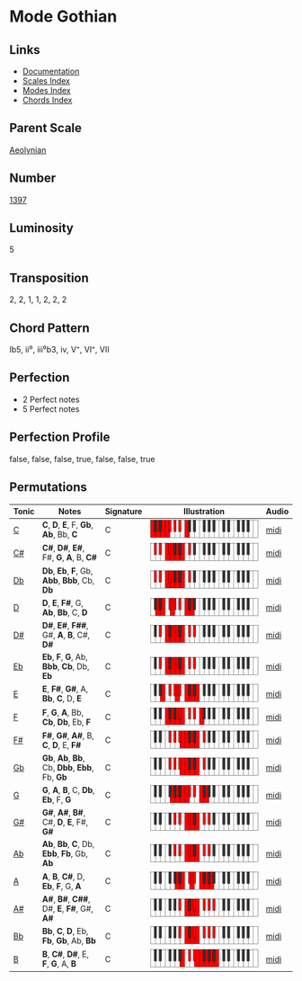 # Mode Gothian

## Links

- [Documentation](README.md)
- [Scales Index](Scales.md)
- [Modes Index](Modes.md)
- [Chords Index](Chords.md)

## Parent Scale

[Aeolynian](ScaleAeolynian.md)

## Number

[1397](https://ianring.com/musictheory/scales/1397)

## Luminosity

5

## Transposition

2, 2, 1, 1, 2, 2, 2

## Chord Pattern

Ib5, ii⁰, iii⁰b3, iv, V⁺, VI⁺, VII

## Perfection

- 2 Perfect notes
- 5 Perfect notes

## Perfection Profile

false, false, false, true, false, false, true

## Permutations

| Tonic | Notes | Signature | Illustration | Audio |
|-------|-------|-----------|--------------|-------|
| [C](ModeCNaturalGothian.md) | **C**, **D**, **E**, F, **Gb**, **Ab**, Bb, **C** | C | ![CNaturalGothian](ModeCNaturalGothian.png) | [midi](https://github.com/edipermadi/music/blob/main/docs/ModeCNaturalGothian.mid?raw=true) |
| [C#](ModeCSharpGothian.md) | **C#**, **D#**, **E#**, F#, **G**, **A**, B, **C#** | C | ![CSharpGothian](ModeCSharpGothian.png) | [midi](https://github.com/edipermadi/music/blob/main/docs/ModeCSharpGothian.mid?raw=true) |
| [Db](ModeDFlatGothian.md) | **Db**, **Eb**, **F**, Gb, **Abb**, **Bbb**, Cb, **Db** | C | ![DFlatGothian](ModeDFlatGothian.png) | [midi](https://github.com/edipermadi/music/blob/main/docs/ModeDFlatGothian.mid?raw=true) |
| [D](ModeDNaturalGothian.md) | **D**, **E**, **F#**, G, **Ab**, **Bb**, C, **D** | C | ![DNaturalGothian](ModeDNaturalGothian.png) | [midi](https://github.com/edipermadi/music/blob/main/docs/ModeDNaturalGothian.mid?raw=true) |
| [D#](ModeDSharpGothian.md) | **D#**, **E#**, **F##**, G#, **A**, **B**, C#, **D#** | C | ![DSharpGothian](ModeDSharpGothian.png) | [midi](https://github.com/edipermadi/music/blob/main/docs/ModeDSharpGothian.mid?raw=true) |
| [Eb](ModeEFlatGothian.md) | **Eb**, **F**, **G**, Ab, **Bbb**, **Cb**, Db, **Eb** | C | ![EFlatGothian](ModeEFlatGothian.png) | [midi](https://github.com/edipermadi/music/blob/main/docs/ModeEFlatGothian.mid?raw=true) |
| [E](ModeENaturalGothian.md) | **E**, **F#**, **G#**, A, **Bb**, **C**, D, **E** | C | ![ENaturalGothian](ModeENaturalGothian.png) | [midi](https://github.com/edipermadi/music/blob/main/docs/ModeENaturalGothian.mid?raw=true) |
| [F](ModeFNaturalGothian.md) | **F**, **G**, **A**, Bb, **Cb**, **Db**, Eb, **F** | C | ![FNaturalGothian](ModeFNaturalGothian.png) | [midi](https://github.com/edipermadi/music/blob/main/docs/ModeFNaturalGothian.mid?raw=true) |
| [F#](ModeFSharpGothian.md) | **F#**, **G#**, **A#**, B, **C**, **D**, E, **F#** | C | ![FSharpGothian](ModeFSharpGothian.png) | [midi](https://github.com/edipermadi/music/blob/main/docs/ModeFSharpGothian.mid?raw=true) |
| [Gb](ModeGFlatGothian.md) | **Gb**, **Ab**, **Bb**, Cb, **Dbb**, **Ebb**, Fb, **Gb** | C | ![GFlatGothian](ModeGFlatGothian.png) | [midi](https://github.com/edipermadi/music/blob/main/docs/ModeGFlatGothian.mid?raw=true) |
| [G](ModeGNaturalGothian.md) | **G**, **A**, **B**, C, **Db**, **Eb**, F, **G** | C | ![GNaturalGothian](ModeGNaturalGothian.png) | [midi](https://github.com/edipermadi/music/blob/main/docs/ModeGNaturalGothian.mid?raw=true) |
| [G#](ModeGSharpGothian.md) | **G#**, **A#**, **B#**, C#, **D**, **E**, F#, **G#** | C | ![GSharpGothian](ModeGSharpGothian.png) | [midi](https://github.com/edipermadi/music/blob/main/docs/ModeGSharpGothian.mid?raw=true) |
| [Ab](ModeAFlatGothian.md) | **Ab**, **Bb**, **C**, Db, **Ebb**, **Fb**, Gb, **Ab** | C | ![AFlatGothian](ModeAFlatGothian.png) | [midi](https://github.com/edipermadi/music/blob/main/docs/ModeAFlatGothian.mid?raw=true) |
| [A](ModeANaturalGothian.md) | **A**, **B**, **C#**, D, **Eb**, **F**, G, **A** | C | ![ANaturalGothian](ModeANaturalGothian.png) | [midi](https://github.com/edipermadi/music/blob/main/docs/ModeANaturalGothian.mid?raw=true) |
| [A#](ModeASharpGothian.md) | **A#**, **B#**, **C##**, D#, **E**, **F#**, G#, **A#** | C | ![ASharpGothian](ModeASharpGothian.png) | [midi](https://github.com/edipermadi/music/blob/main/docs/ModeASharpGothian.mid?raw=true) |
| [Bb](ModeBFlatGothian.md) | **Bb**, **C**, **D**, Eb, **Fb**, **Gb**, Ab, **Bb** | C | ![BFlatGothian](ModeBFlatGothian.png) | [midi](https://github.com/edipermadi/music/blob/main/docs/ModeBFlatGothian.mid?raw=true) |
| [B](ModeBNaturalGothian.md) | **B**, **C#**, **D#**, E, **F**, **G**, A, **B** | C | ![BNaturalGothian](ModeBNaturalGothian.png) | [midi](https://github.com/edipermadi/music/blob/main/docs/ModeBNaturalGothian.mid?raw=true) |
